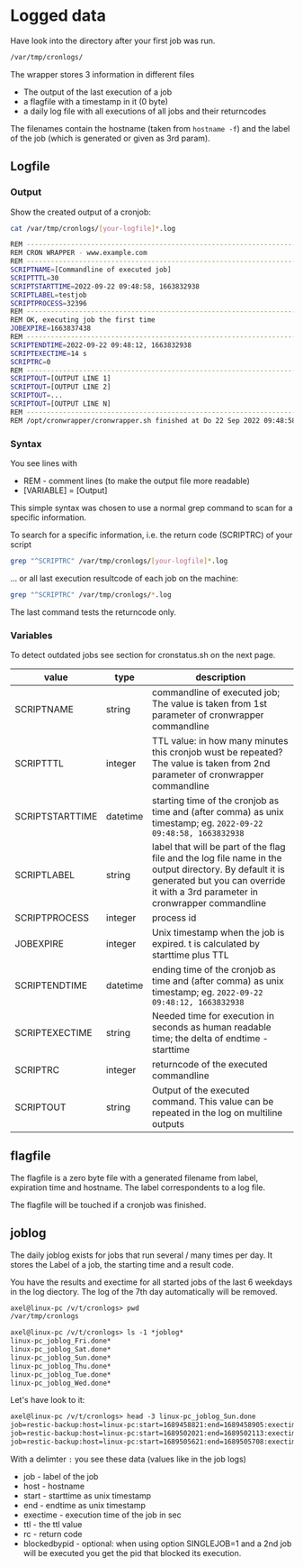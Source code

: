# Logged data

Have look into the directory after your first job was run.

```bash
/var/tmp/cronlogs/
```

The wrapper stores 3 information in different files

* The output of the last execution of a job
* a flagfile with a timestamp in it (0 byte)
* a daily log file with all executions of all jobs and their returncodes

The filenames contain the hostname (taken from `hostname -f`) and the label of the job (which is generated or given as 3rd param).

## Logfile

### Output

Show the created output of a cronjob:

```bash
cat /var/tmp/cronlogs/[your-logfile]*.log

REM --------------------------------------------------------------------------------
REM CRON WRAPPER - www.example.com
REM --------------------------------------------------------------------------------
SCRIPTNAME=[Commandline of executed job]
SCRIPTTTL=30
SCRIPTSTARTTIME=2022-09-22 09:48:58, 1663832938
SCRIPTLABEL=testjob
SCRIPTPROCESS=32396
REM --------------------------------------------------------------------------------
REM OK, executing job the first time
JOBEXPIRE=1663837438
REM --------------------------------------------------------------------------------
SCRIPTENDTIME=2022-09-22 09:48:12, 1663832938
SCRIPTEXECTIME=14 s
SCRIPTRC=0
REM --------------------------------------------------------------------------------
SCRIPTOUT=[OUTPUT LINE 1]
SCRIPTOUT=[OUTPUT LINE 2]
SCRIPTOUT=...
SCRIPTOUT=[OUTPUT LINE N]
REM --------------------------------------------------------------------------------
REM /opt/cronwrapper/cronwrapper.sh finished at Do 22 Sep 2022 09:48:58 CEST
```

### Syntax

You see lines with

* REM - comment lines (to make the output file more readable)
* [VARIABLE] = [Output]

This simple syntax was chosen to use a normal grep command to scan for a specific information.

To search for a specific information, i.e. the return code (SCRIPTRC) of your script 

```bash
grep "^SCRIPTRC" /var/tmp/cronlogs/[your-logfile]*.log
```

... or all last execution resultcode of each job on the machine:

```bash
grep "^SCRIPTRC" /var/tmp/cronlogs/*.log
```

The last command tests the returncode only. 

### Variables

To detect outdated jobs see section for cronstatus.sh on the next page.

| value           | type     | description |
|---              |---       |---          |
| SCRIPTNAME      | string   |  commandline of executed job; The value is taken from 1st parameter of cronwrapper commandline |
| SCRIPTTTL       | integer  | TTL value: in how many minutes this cronjob wust be repeated? The value is taken from 2nd parameter of cronwrapper commandline |
| SCRIPTSTARTTIME | datetime | starting time of the cronjob as time and (after comma) as unix timestamp; eg. `2022-09-22 09:48:58, 1663832938`|
| SCRIPTLABEL     | string   | label that will be part of the flag file and the log file name in the output directory. By default it is generated but you can override it with a 3rd parameter in cronwrapper commandline |
| SCRIPTPROCESS   | integer  | process id |
| JOBEXPIRE       | integer  | Unix timestamp when the job is expired. t is calculated by starttime plus TTL |
| SCRIPTENDTIME   | datetime | ending time of the cronjob as time and (after comma) as unix timestamp; eg. `2022-09-22 09:48:12, 1663832938`|
| SCRIPTEXECTIME  | string   | Needed time for execution in seconds as human readable time; the delta of endtime - starttime |
| SCRIPTRC        | integer  | returncode of the executed commandline |
| SCRIPTOUT       | string   | Output of the executed command. This value can be repeated in the log on multiline outputs

## flagfile

The flagfile is a zero byte file with a generated filename from label, expiration time and hostname.
The label correspondents to a log file.

The flagfile will be touched if a cronjob was finished.

## joblog

The daily joblog exists for jobs that run several / many times per day. It stores the Label of a job, the starting time and a result code.

You have the results and exectime for all started jobs of the last 6 weekdays in the log diectory. The log of the 7th day automatically will be removed.

```txt
axel@linux-pc /v/t/cronlogs> pwd
/var/tmp/cronlogs

axel@linux-pc /v/t/cronlogs> ls -1 *joblog*
linux-pc_joblog_Fri.done*
linux-pc_joblog_Sat.done*
linux-pc_joblog_Sun.done*
linux-pc_joblog_Thu.done*
linux-pc_joblog_Tue.done*
linux-pc_joblog_Wed.done*
```

Let's have look to it:

```txt
axel@linux-pc /v/t/cronlogs> head -3 linux-pc_joblog_Sun.done
job=restic-backup:host=linux-pc:start=1689458821:end=1689458905:exectime=84:ttl=60:rc=0
job=restic-backup:host=linux-pc:start=1689502021:end=1689502113:exectime=92:ttl=60:rc=0
job=restic-backup:host=linux-pc:start=1689505621:end=1689505708:exectime=87:ttl=60:rc=0
```

With a delimter `:` you see these data (values like in the job logs)

* job - label of the job
* host - hostname 
* start - starttime as unix timestamp
* end - endtime as unix timestamp
* exectime - execution time of the job in sec
* ttl - the ttl value
* rc - return code
* blockedbypid - optional: when using option SINGLEJOB=1 and a 2nd job will be executed you get the pid that blocked its execution.
